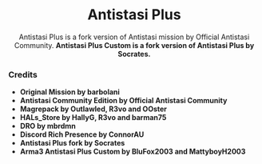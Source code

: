 <div align="center">
  <h1>Antistasi Plus</h1>
  <p>
        Antistasi Plus is a fork version of Antistasi mission by Official Antistasi Community.
    <b>
        Antistasi Plus Custom is a fork version of Antistasi Plus by Socrates.
  </p>
</div>

### Credits
- Original Mission by barbolani
- Antistasi Community Edition by Official Antistasi Community
- Magrepack by Outlawled, R3vo and OOster
- HALs_Store by HallyG, R3vo and barman75
- DRO by mbrdmn
- Discord Rich Presence by ConnorAU 
- Antistasi Plus fork by Socrates
- Arma3 Antistasi Plus Custom by BluFox2003 and MattyboyH2003

